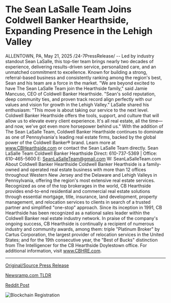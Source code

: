 # The Sean LaSalle Team Joins Coldwell Banker Hearthside, Expanding Presence in the Lehigh Valley

ALLENTOWN, PA, May 21, 2025 /24-7PressRelease/ -- Led by industry standout Sean LaSalle, this top-tier team brings nearly two decades of experience, delivering results-driven service, personalized care, and an unmatched commitment to excellence. Known for building a strong, referral-based business and consistently ranking among the region's best, Sean and his team are a force in the market.  "We are beyond excited to have The Sean LaSalle Team join the Hearthside family," said Jamie Mancuso, CEO of Coldwell Banker Hearthside. "Sean's solid reputation, deep community ties, and proven track record align perfectly with our values and vision for growth in the Lehigh Valley."  LaSalle shared his enthusiasm: "This move is about taking our service to the next level. Coldwell Banker Hearthside offers the tools, support, and culture that will allow us to elevate every client experience. It's all real estate, all the time—and now, we've got even more horsepower behind us."  With the addition of The Sean LaSalle Team, Coldwell Banker Hearthside continues to dominate as one of Pennsylvania's leading real estate firms, backed by the global power of the Coldwell Banker® brand.  Learn more at www.CBHearthside.com or contact the Sean LaSalle Team directly.  Sean LaSalle Team Coldwell Banker Hearthside Direct: 610-737-5369 | Office: 610-465-5600 E: SeanLaSalleTeam@gmail.com W: SeanLaSalleTeam.com  About Coldwell Banker Hearthside Coldwell Banker Hearthside is a family-owned and operated real estate business with more than 12 offices throughout Western New Jersey and the Delaware and Lehigh Valleys in Pennsylvania, offering the region's most extensive real estate services. Recognized as one of the top brokerages in the world, CB Hearthside provides end-to-end residential and commercial real estate solutions through essential mortgage, title, insurance, land development, property management, and relocation services to clients in search of a trusted partner and simplified "one-stop" approach. Since its inception in 1991, CB Hearthside has been recognized as a national sales leader within the Coldwell Banker real estate industry network. In praise of the company's ongoing success, CB Hearthside is continually a recipient of numerous industry and community awards, among them: triple "Platinum Broker" by Cartus Corporation, the largest provider of relocation services in the United States; and for the 19th consecutive year, the "Best of Bucks" distinction from The Intelligencer for the CB Hearthside Doylestown office. For additional information, visit www.CBHRE.com. 

---

[Original/Source Press Release](https://www.24-7pressrelease.com/press-release/523084/the-sean-lasalle-team-joins-coldwell-banker-hearthside-expanding-presence-in-the-lehigh-valley)
                    

[Newsramp.com TLDR](https://newsramp.com/curated-news/sean-lasalle-team-joins-coldwell-banker-hearthside-elevating-real-estate-experience/01ccc96db9edc444eb3dbad9c199871e) 

 



[Reddit Post](https://www.reddit.com/r/Business_NewsRamp/comments/1kscj1p/sean_lasalle_team_joins_coldwell_banker/) 



![Blockchain Registration](https://cdn.newsramp.app/24-7PressRelease/qrcode/255/21/joinAdFw.webp)